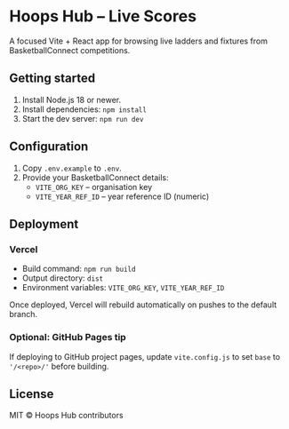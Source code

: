# Hoops Hub – Live Scores

A focused Vite + React app for browsing live ladders and fixtures from BasketballConnect competitions.

## Getting started
1. Install Node.js 18 or newer.
2. Install dependencies: `npm install`
3. Start the dev server: `npm run dev`

## Configuration
1. Copy `.env.example` to `.env`.
2. Provide your BasketballConnect details:
   - `VITE_ORG_KEY` – organisation key
   - `VITE_YEAR_REF_ID` – year reference ID (numeric)

## Deployment
### Vercel
- Build command: `npm run build`
- Output directory: `dist`
- Environment variables: `VITE_ORG_KEY`, `VITE_YEAR_REF_ID`

Once deployed, Vercel will rebuild automatically on pushes to the default branch.

### Optional: GitHub Pages tip
If deploying to GitHub project pages, update `vite.config.js` to set `base` to `'/<repo>/'` before building.

## License
MIT © Hoops Hub contributors
